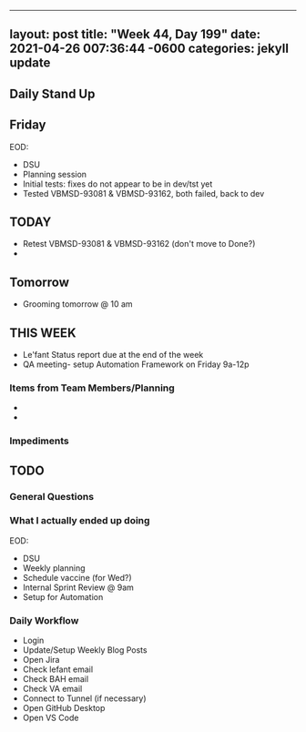 
---
layout: post
title:  "Week 44, Day 199"
date:   2021-04-26 007:36:44 -0600
categories: jekyll update
---

## Daily Stand Up
## Friday
EOD:
* DSU
* Planning session
* Initial tests: fixes do not appear to be in dev/tst yet
* Tested VBMSD-93081 & VBMSD-93162, both failed, back to dev

## TODAY
* Retest VBMSD-93081 & VBMSD-93162 (don't move to Done?)
* 
  
## Tomorrow
* Grooming tomorrow @ 10 am
  
## THIS WEEK
* Le'fant Status report due at the end of the week
* QA meeting- setup Automation Framework on Friday 9a-12p

### Items from Team Members/Planning
* 
* 
### Impediments

## TODO

### General Questions  

### What I actually ended up doing
EOD:
* DSU
* Weekly planning
* Schedule vaccine (for Wed?)
* Internal Sprint Review @ 9am
* Setup for Automation


### Daily Workflow
* Login
* Update/Setup Weekly Blog Posts
* Open Jira
* Check lefant email
* Check BAH email
* Check VA email
* Connect to Tunnel (if necessary)
* Open GitHub Desktop
* Open VS Code